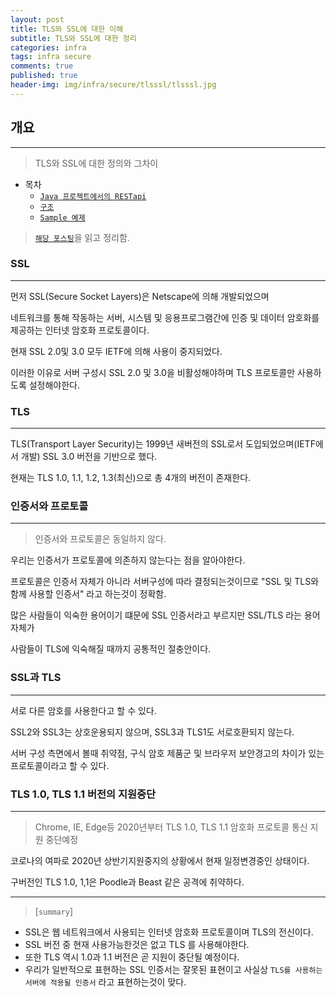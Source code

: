 ```yaml
---
layout: post
title: TLS와 SSL에 대한 이해
subtitle: TLS와 SSL에 대한 정리
categories: infra
tags: infra secure
comments: true
published: true
header-img: img/infra/secure/tlsssl/tlsssl.jpg
---
```


## 개요
---
> TLS와 SSL에 대한 정의와 그차이

-   목차
    - [`Java 프로젝트에서의 RESTapi`](#Java-프로젝트에서의-RESTapi)
    - [`구조`](#구조)
    - [`Sample 예제`](#Sample-예제)

> [`해당 포스팅`](https://smartits.tistory.com/209)을 읽고 정리함.


### SSL
---

먼저 SSL(Secure Socket Layers)은 Netscape에 의해 개발되었으며

네트워크를 통해 작동하는 서버, 시스템 및 응용프로그램간에 인증 및 데이터 암호화를 제공하는 인터넷 암호화 프로토콜이다.

현재 SSL 2.0및 3.0 모두 IETF에 의해 사용이 중지되었다.

이러한 이유로 서버 구성시 SSL 2.0 및 3.0을 비활성해야하며 TLS 프로토콜만 사용하도록 설정해야한다.



### TLS
---

TLS(Transport Layer Security)는 1999년 새버전의 SSL로서 도입되었으며(IETF에서 개발) SSL 3.0 버전을 기반으로 했다.

현재는 TLS 1.0, 1.1, 1.2, 1.3(최신)으로 총 4개의 버전이 존재한다.




### 인증서와 프로토콜
---

> 인증서와 프로토콜은 동일하지 않다.

우리는 인증서가 프로토콜에 의존하지 않는다는 점을 알아야한다.

프로토콜은 인증서 자체가 아니라 서버구성에 따라 결정되는것이므로 "SSL 및 TLS와 함께 사용할 인증서" 라고 하는것이 정확함.

많은 사람들이 익숙한 용어이기 떄문에 SSL 인증서라고 부르지만 SSL/TLS 라는 용어 자체가

사람들이 TLS에 익숙해질 때까지 공통적인 절충안이다.


### SSL과 TLS

---

서로 다른 암호를 사용한다고 할 수 있다.

SSL2와 SSL3는 상호운용되지 않으며, SSL3과 TLS1도 서로호환되지 않는다.

서버 구성 측면에서 볼때 취약점, 구식 암호 제품군 및 브라우저 보안경고의 차이가 있는 프로토콜이라고 할 수 있다.



### TLS 1.0, TLS 1.1 버전의 지원중단

---

> Chrome, IE, Edge등 2020년부터 TLS 1.0, TLS 1.1 암호화 프로토콜 통신 지원 중단예정

코로나의 여파로 2020년 상반기지원중지의 상황에서 현재 일정변경중인 상태이다.

구버전인 TLS 1.0, 1,1은 Poodle과 Beast 같은 공격에 취약하다.


---

> [`summary`]

- SSL은 웹 네트워크에서 사용되는 인터넷 암호화 프로토콜이며 TLS의 전신이다.
- SSL 버전 중 현재 사용가능한것은 없고 TLS 를 사용해야한다.
- 또한 TLS 역시 1.0과 1.1 버전은 곧 지원이 중단될 예정이다.
- 우리가 일반적으로 표현하는 SSL 인증서는 잘못된 표현이고 사실상 `TLS를 사용하는 서버에 적용될 인증서` 라고 표현하는것이 맞다.
